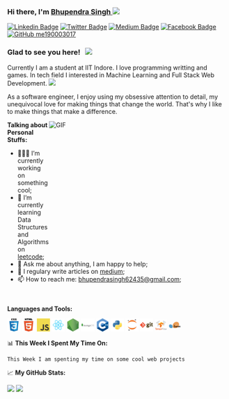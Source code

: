 ### Hi there, I'm <a href="https://www.linkedin.com/in/bhupendra-singh-07b744195/" target="_blank">Bhupendra Singh </a> <img src="https://media.giphy.com/media/hvRJCLFzcasrR4ia7z/giphy.gif" width="25px">



[![Linkedin Badge](https://img.shields.io/badge/-LinkedIn-0e76a8?style=for-square&logo=Linkedin&logoColor=white)](https://www.linkedin.com/in/bhupendra-singh-07b744195/)
[![Twitter Badge](https://img.shields.io/badge/-Twitter-00acee?style=for-square&logo=Twitter&logoColor=white)](https://twitter.com/IitiSingh)
[![Medium Badge](https://img.shields.io/badge/medium-%2312100E.svg?&style=for-square&logo=medium&logoColor=white)](https://bhupendraiiti.medium.com/)
[![Facebook Badge](https://img.shields.io/badge/-Facebook-0e76a8?style=for-square&logo=Facebook&logoColor=white)](https://www.facebook.com/profile.php?id=100038928529872)
[![GitHub me190003017](https://img.shields.io/github/followers/me190003017?label=follow&style=social)](https://github.com/me190003017)
<!-- [![Telegram Badge](https://img.shields.io/badge/-Telegram-0088cc?style=flat-square&logo=Telegram&logoColor=white)](https://t.me/GKassym) -->
<!-- [![Website Badge](https://img.shields.io/badge/Website-3b5998?style=flat-square&logo=google-chrome&logoColor=white)](https://gkassym.netlify.app) -->

### Glad to see you here! &nbsp; ![](https://visitor-badge.glitch.me/badge?page_id=me190003017.me190003017)

Currently I am a student at IIT Indore. I love programming writting and games. In tech field I interested in Machine Learning and Full Stack Web Development. <img src="https://media.giphy.com/media/WUlplcMpOCEmTGBtBW/giphy.gif" width="30">

As a software engineer, I enjoy using my obsessive attention to detail, my unequivocal love for making things that change the world. That's why I like to make things that make a difference.

<img align="right" alt="GIF" src="https://github.com/Gapur/Gapur/blob/master/coding.gif?raw=true" width="408" height="318" />
  

**Talking about Personal Stuffs:**

- 👨🏻‍💻 I’m currently working on something cool;
- 🚀 I’m currently learning Data Structures and Algorithms on [leetcode](https://leetcode.com/user7710z/);
- 💬 Ask me about anything, I am happy to help;
- 📝 I regulary write articles on [medium](https://bhupendraiiti.medium.com/);
- 📫 How to reach me: bhupendrasingh62435@gmail.com;
<!-- - 📝 [Resume](https://gkassym.netlify.app/Resume.pdf). -->

</br>

**Languages and Tools:**  

<code><img height="30" src="https://raw.githubusercontent.com/github/explore/80688e429a7d4ef2fca1e82350fe8e3517d3494d/topics/css/css.png"></code>
<code><img height="30" src="https://raw.githubusercontent.com/github/explore/80688e429a7d4ef2fca1e82350fe8e3517d3494d/topics/html/html.png"></code>
<code><img height="30" src="https://raw.githubusercontent.com/github/explore/80688e429a7d4ef2fca1e82350fe8e3517d3494d/topics/javascript/javascript.png"></code>
<code><img height="30" src="https://raw.githubusercontent.com/github/explore/80688e429a7d4ef2fca1e82350fe8e3517d3494d/topics/react/react.png"></code>
<code><img height="30" src="https://raw.githubusercontent.com/github/explore/80688e429a7d4ef2fca1e82350fe8e3517d3494d/topics/nodejs/nodejs.png"></code>
<code><img height="30" src="https://raw.githubusercontent.com/github/explore/80688e429a7d4ef2fca1e82350fe8e3517d3494d/topics/mongodb/mongodb.png"></code>
<code><img height="30" src="https://raw.githubusercontent.com/github/explore/80688e429a7d4ef2fca1e82350fe8e3517d3494d/topics/cpp/cpp.png"></code>
<code><img height="30" src="https://raw.githubusercontent.com/github/explore/80688e429a7d4ef2fca1e82350fe8e3517d3494d/topics/python/python.png"></code>
<code><img height="30" src="https://raw.githubusercontent.com/github/explore/80688e429a7d4ef2fca1e82350fe8e3517d3494d/topics/jupyter-notebook/jupyter-notebook.png"></code>
<code><img height="30" src="https://raw.githubusercontent.com/github/explore/80688e429a7d4ef2fca1e82350fe8e3517d3494d/topics/git/git.png"></code>
<code><img height="28" src="https://raw.githubusercontent.com/github/explore/80688e429a7d4ef2fca1e82350fe8e3517d3494d/topics/tensorflow/tensorflow.png"></code>
<code><img height="28" src="https://raw.githubusercontent.com/github/explore/80688e429a7d4ef2fca1e82350fe8e3517d3494d/topics/scikit-learn/scikit-learn.png"></code>

📊 **This Week I Spent My Time On:**
<!-- START_SECTION:waka -->
 ```text
This Week I am spenting my time on some cool web projects
```
<!-- END_SECTION:waka  -->


📈 **My GitHub Stats:**


<p>
  <img height="180em" src="https://github-readme-stats.vercel.app/api?username=me190003017&show_icons=true&theme=radical&hide_border=true&&count_private=true&include_all_commits=true" />
  <img height="180em" src="https://github-readme-stats.vercel.app/api/top-langs/?username=me190003017&exclude_repo=KNN-Image-Classification&show_icons=true&hide_border=true&&theme=radical&layout=compact&langs_count=8"/>
</p>



